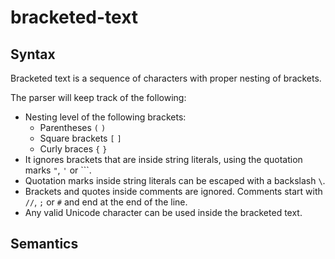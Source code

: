 # bracketed-text

## Syntax

Bracketed text is a sequence of characters with proper nesting of brackets.

The parser will keep track of the following:
 - Nesting level of the following brackets:
   - Parentheses `(` `)`
   - Square brackets `[` `]`
   - Curly braces `{` `}`
 - It ignores brackets that are inside string literals, using the quotation marks `"`, `'` or `\``.
 - Quotation marks inside string literals can be escaped with a backslash `\`.
 - Brackets and quotes inside comments are ignored. Comments start with `//`, `;` or `#`
   and end at the end of the line.
 - Any valid Unicode character can be used inside the bracketed text.

## Semantics


